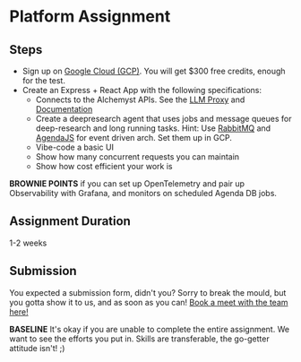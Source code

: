 # Platform Assignment
## Steps
- Sign up on [Google Cloud (GCP)](https://cloud.google.com). You will get $300 free credits, enough for the test.
- Create an Express + React App with the following specifications:
  - Connects to the Alchemyst APIs. See the [LLM Proxy](https://getalchemystai.com/#get-started) and [Documentation](https://github.com/Alchemyst-ai/awesome-saas/?tab=readme-ov-file#learn-about-the-alchemyst-apis)
  - Create a deepresearch agent that uses jobs and message queues for deep-research and long running tasks. Hint: Use [RabbitMQ](https://www.rabbitmq.com/) and [AgendaJS](https://github.com/agenda/agenda) for event driven arch. Set them up in GCP.
  - Vibe-code a basic UI
  - Show how many concurrent requests you can maintain
  - Show how cost efficient your work is
  
**BROWNIE POINTS** if you can set up OpenTelemetry and pair up Observability with Grafana, and monitors on scheduled Agenda DB jobs.

## Assignment Duration
1-2 weeks

## Submission
You expected a submission form, didn't you? Sorry to break the mould, but you gotta show it to us, and as soon as you can!
[Book a meet with the team here!](https://cal.com/anuran/join-alchemyst)

**BASELINE** It's okay if you are unable to complete the entire assignment. We want to see the efforts you put in. Skills are transferable, the go-getter attitude isn't! ;)

